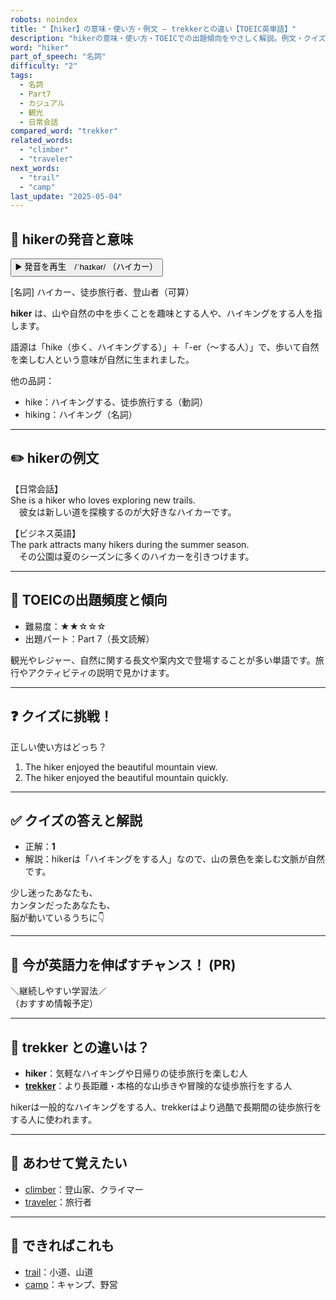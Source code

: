 ```yaml
---
robots: noindex
title: "【hiker】の意味・使い方・例文 ― trekkerとの違い【TOEIC英単語】"
description: "hikerの意味・使い方・TOEICでの出題傾向をやさしく解説。例文・クイズ付きでtrekkerとの違いもわかりやすく学べます。"
word: "hiker"
part_of_speech: "名詞"
difficulty: "2"
tags:
  - 名詞
  - Part7
  - カジュアル
  - 観光
  - 日常会話
compared_word: "trekker"
related_words:
  - "climber"
  - "traveler"
next_words:
  - "trail"
  - "camp"
last_update: "2025-05-04"
---
```


## 🔰 hikerの発音と意味

<button class="play-audio" onclick="playTTS('hiker')">
  <span class="play-audio-main">
    ▶️ 発音を再生　/ˈhaɪkər/
  </span>
  <span class="play-audio-sub">
    （ハイカー）
  </span>
</button>

[名詞] ハイカー、徒歩旅行者、登山者（可算）

**hiker** は、山や自然の中を歩くことを趣味とする人や、ハイキングをする人を指します。

語源は「hike（歩く、ハイキングする）」＋「-er（～する人）」で、歩いて自然を楽しむ人という意味が自然に生まれました。

他の品詞：  
- hike：ハイキングする、徒歩旅行する（動詞）
- hiking：ハイキング（名詞）

---

## ✏️ hikerの例文

【日常会話】  
She is a hiker who loves exploring new trails.  
　彼女は新しい道を探検するのが大好きなハイカーです。

【ビジネス英語】  
The park attracts many hikers during the summer season.  
　その公園は夏のシーズンに多くのハイカーを引きつけます。

---

## 🎯 TOEICの出題頻度と傾向

- 難易度：★★☆☆☆
- 出題パート：Part 7（長文読解）

観光やレジャー、自然に関する長文や案内文で登場することが多い単語です。旅行やアクティビティの説明で見かけます。

---

## ❓ クイズに挑戦！

正しい使い方はどっち？

1. The hiker enjoyed the beautiful mountain view.  
2. The hiker enjoyed the beautiful mountain quickly.

---

## ✅ クイズの答えと解説

- 正解：**1**
- 解説：hikerは「ハイキングをする人」なので、山の景色を楽しむ文脈が自然です。

少し迷ったあなたも、  
カンタンだったあなたも、  
脳が動いているうちに👇️

---

## 🚀 今が英語力を伸ばすチャンス！ (PR)

<div class="info-center">
＼継続しやすい学習法／<br>  
（おすすめ情報予定）
</div>

---

## 🤔  trekker との違いは？

- **hiker**：気軽なハイキングや日帰りの徒歩旅行を楽しむ人
- **[trekker](/word/trekker/)**：より長距離・本格的な山歩きや冒険的な徒歩旅行をする人

hikerは一般的なハイキングをする人、trekkerはより過酷で長期間の徒歩旅行をする人に使われます。

---

## 🧩 あわせて覚えたい

- [climber](/word/climber/)：登山家、クライマー
- [traveler](/word/traveler/)：旅行者

---

## 📖 できればこれも

- [trail](/word/trail/)：小道、山道
- [camp](/word/camp/)：キャンプ、野営

<!-- cvid: aid42_bid09 -->
